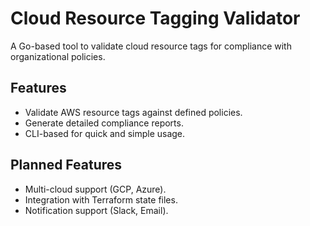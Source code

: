 # Cloud Resource Tagging Validator
A Go-based tool to validate cloud resource tags for compliance with organizational policies.

## Features
- Validate AWS resource tags against defined policies.
- Generate detailed compliance reports.
- CLI-based for quick and simple usage.

## Planned Features
- Multi-cloud support (GCP, Azure).
- Integration with Terraform state files.
- Notification support (Slack, Email).